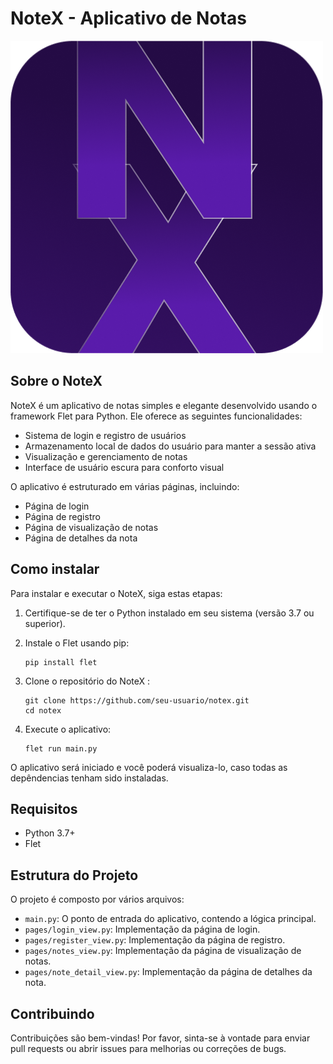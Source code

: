 # NoteX - Aplicativo de Notas
![Logo do NoteX](assets/icon.png)
## Sobre o NoteX

NoteX é um aplicativo de notas simples e elegante desenvolvido usando o framework Flet para Python. Ele oferece as seguintes funcionalidades:

- Sistema de login e registro de usuários
- Armazenamento local de dados do usuário para manter a sessão ativa
- Visualização e gerenciamento de notas
- Interface de usuário escura para conforto visual

O aplicativo é estruturado em várias páginas, incluindo:
- Página de login
- Página de registro
- Página de visualização de notas
- Página de detalhes da nota

## Como instalar

Para instalar e executar o NoteX, siga estas etapas:

1. Certifique-se de ter o Python instalado em seu sistema (versão 3.7 ou superior).

2. Instale o Flet usando pip:
   ```
   pip install flet
   ```

3. Clone o repositório do NoteX :
   ```
   git clone https://github.com/seu-usuario/notex.git
   cd notex
   ```

4. Execute o aplicativo:
   ```
   flet run main.py
   ```

O aplicativo será iniciado e você poderá visualiza-lo, caso todas as depêndencias tenham sido instaladas.

## Requisitos

- Python 3.7+
- Flet

## Estrutura do Projeto

O projeto é composto por vários arquivos:

- `main.py`: O ponto de entrada do aplicativo, contendo a lógica principal.
- `pages/login_view.py`: Implementação da página de login.
- `pages/register_view.py`: Implementação da página de registro.
- `pages/notes_view.py`: Implementação da página de visualização de notas.
- `pages/note_detail_view.py`: Implementação da página de detalhes da nota.

## Contribuindo

Contribuições são bem-vindas! Por favor, sinta-se à vontade para enviar pull requests ou abrir issues para melhorias ou correções de bugs.

